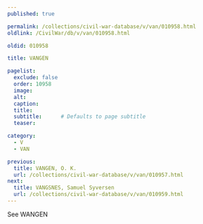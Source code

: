 ```yaml
---
published: true

permalink: /collections/civil-war-database/v/van/010958.html
oldlink: /CivilWar/db/v/van/010958.html

oldid: 010958

title: VANGEN

pagelist:
  exclude: false
  order: 10958
  image: 
  alt:
  caption:
  title:
  subtitle:      # Defaults to page subtitle
  teaser:

category: 
  - V 
  - VAN

previous:
  title: VANGEN, O. K.
  url: /collections/civil-war-database/v/van/010957.html  
next:
  title: VANGSNES, Samuel Syversen
  url: /collections/civil-war-database/v/van/010959.html   
---
```

See WANGEN